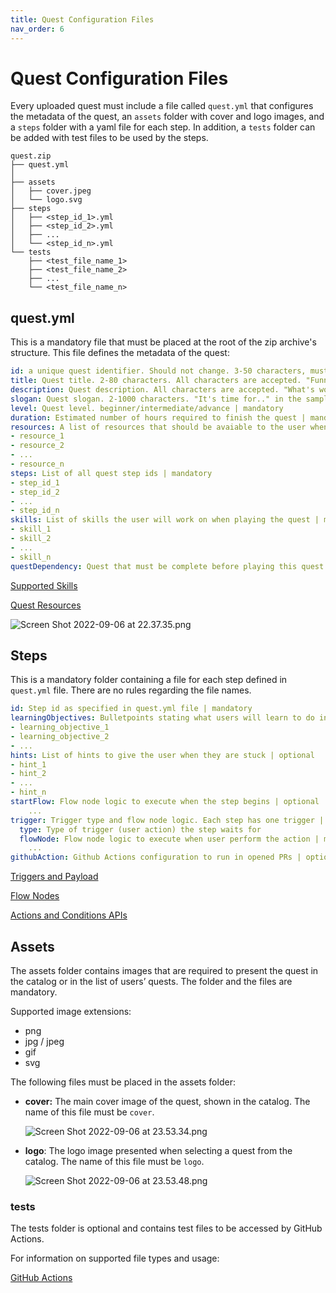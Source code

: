 ```yaml
---
title: Quest Configuration Files
nav_order: 6
---
```


# Quest Configuration Files

Every uploaded quest must include a file called `quest.yml` that configures the metadata of the quest, an `assets` folder with cover and logo images, and a `steps` folder with a yaml file for each step. In addition, a `tests` folder can be added with test files to be used by the steps.

```
quest.zip
├── quest.yml
│
├── assets
│   ├── cover.jpeg
│   └── logo.svg
├── steps
│   ├── <step_id_1>.yml
│   ├── <step_id_2>.yml
│   ├── ...
│   └── <step_id_n>.yml
└── tests
    ├── <test_file_name_1>
    ├── <test_file_name_2>
    ├── ...
    └── <test_file_name_n>
```

## quest.yml

This is a mandatory file that must be placed at the root of the zip archive's structure. This file defines the metadata of the quest:

```yaml
id: a unique quest identifier. Should not change. 3-50 characters, must begin with a letter. Accepted characters are A-Z, a-z, 0-9, and "_" | mandatory
title: Quest title. 2-80 characters. All characters are accepted. "Funnel Drop" in the sample below | mandatory
description: Quest description. All characters are accepted. "What's worse.." in the sample below | mandatory
slogan: Quest slogan. 2-1000 characters. "It's time for.." in the sample below | mandatory
level: Quest level. beginner/intermediate/advance | mandatory
duration: Estimated number of hours required to finish the quest | mandatory
resources: A list of resources that should be avaiable to the user when quest begins | optional 
- resource_1
- resource_2
- ...
- resource_n
steps: List of all quest step ids | mandatory
- step_id_1
- step_id_2
- ...
- step_id_n
skills: List of skills the user will work on when playing the quest | mandatory
- skill_1
- skill_2
- ...
- skill_n
questDependency: Quest that must be complete before playing this quest | optional
```

[Supported Skills](Quest%20Configuration%20Files/Supported%20Skills.md)

[Quest Resources](Quest%20Resources.md)

![Screen Shot 2022-09-06 at 22.37.35.png](Quest%20Configuration%20Files/Screen_Shot_2022-09-06_at_22.37.35.png)

## Steps

This is a mandatory folder containing a file for each step defined in `quest.yml` file. There are no rules regarding the file names.

```yaml
id: Step id as specified in quest.yml file | mandatory
learningObjectives: Bulletpoints stating what users will learn to do in the quest | mandatory
- learning_objective_1
- learning_objective_2
- ...
hints: List of hints to give the user when they are stuck | optional
- hint_1
- hint_2
- ...
- hint_n
startFlow: Flow node logic to execute when the step begins | optional
	...
trigger: Trigger type and flow node logic. Each step has one trigger | mandatory
  type: Type of trigger (user action) the step waits for
  flowNode: Flow node logic to execute when user perform the action | mandatory
    ...
githubAction: Github Actions configuration to run in opened PRs | optional
```

[Triggers and Payload](Triggers%20and%20Payload.md)

[Flow Nodes](Flow%20Nodes.md)

[Actions and Conditions APIs](Actions%20and%20Conditions%20APIs.md)

## Assets

The assets folder contains images that are required to present the quest in the catalog or in the list of users’ quests. The folder and the files are mandatory. 

Supported image extensions:

- png
- jpg / jpeg
- gif
- svg

The following files must be placed in the assets folder:

- **cover:**  The main cover image of the quest, shown in the catalog. The name of this file must be `cover`.
    
    ![Screen Shot 2022-09-06 at 23.53.34.png](Quest%20Configuration%20Files/Screen_Shot_2022-09-06_at_23.53.34.png)
    
- **logo**: The logo image presented when selecting a quest from the catalog. The name of this file must be `logo`.
    
    ![Screen Shot 2022-09-06 at 23.53.48.png](Quest%20Configuration%20Files/Screen_Shot_2022-09-06_at_23.53.48.png)
    

### tests

The tests folder is optional and contains test files to be accessed by GitHub Actions.

For information on supported file types and usage:

[GitHub Actions](GitHub%20Actions.md)
